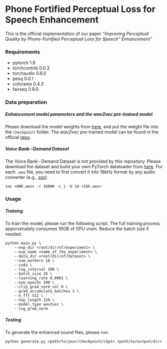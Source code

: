 # Phone Fortified Perceptual Loss for Speech Enhancement
This is the official implementation of our paper *"Improving Perceptual Quality by Phone-Fortified Perceptual Loss for Speech" Enhancement"*

### Requirements
- pytorch 1.6
- torchcontrib 0.0.2
- torchaudio 0.6.0
- pesq 0.0.1
- colorama 0.4.3
- fairseq 0.9.0

### Data preparation
##### Enhancement model parameters and the *wav2vec* pre-trained model
Please download the model weights from [here]("https://drive.google.com/file/d/1QP2bcmnn1yHybsmUbCj9f0xjUyRvrqJa/view?usp=sharing"), and put the weight file into the `checkpoint` folder.
The *wav2vec* pre-trained model can be found in the official [repo]("https://github.com/pytorch/fairseq/blob/master/examples/wav2vec/README.md#pre-trained-models-1").

##### Voice Bank--Demand Dataset
The Voice Bank--Demand Dataset is not provided by this repository. Please download the dataset and build your own PyTorch dataloader from [here]("https://datashare.is.ed.ac.uk/handle/10283/1942?show=full").
For each `.wav` file, you need to first convert it into 16kHz format by any audio converter (e.g., [sox]("http://sox.sourceforge.net/")).
```
sox <48K.wav> -r 16000 -c 1 -b 16 <16k.wav>
```

### Usage
##### Training
To train the model, please run the following script.
The full training process apporximately consumes 19GB of GPU vram. Reduce the batch size if needed.
```
python main.py \
    --exp_dir <root/dir/of/experiment> \
    --exp_name <name_of_the_experiment> \
    --data_dir <root/dir/of/dataset> \
    --num_workers 16 \
    --cuda \
    --log_interval 100 \
    --batch_size 28 \
    --learning_rate 0.0001 \
    --num_epochs 100 \
    --clip_grad_norm_val 0 \
    --grad_accumulate_batches 1 \
    --n_fft 512 \
    --hop_length 128 \
    --model_type wav2vec \
    --log_grad_norm
```
##### Testing
To generate the enhanced sound files, please run:
```
python generate.py <path/to/your/checkpoint/ckpt> <path/to/output/dir>
```
